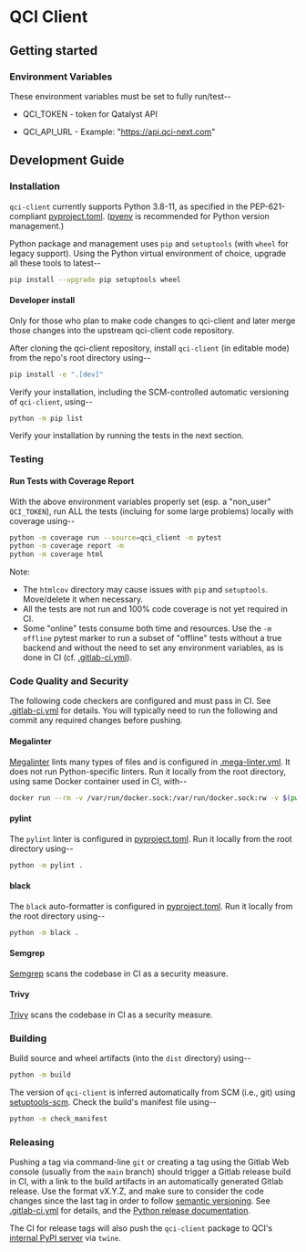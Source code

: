# QCI Client

## Getting started

### Environment Variables

These environment variables must be set to fully run/test--

- QCI_TOKEN - token for Qatalyst API
<!-- markdown-link-check-disable-next-line -->
- QCI_API_URL - Example: "https://api.qci-next.com"

## Development Guide

### Installation

`qci-client` currently supports Python 3.8-11, as specified in the PEP-621-compliant
[pyproject.toml](pyproject.toml). ([pyenv](https://github.com/pyenv/pyenv) is
recommended for Python version management.)

Python package and management uses `pip` and `setuptools` (with `wheel` for legacy
support). Using the Python virtual environment of choice, upgrade all these tools to
latest--

```bash
pip install --upgrade pip setuptools wheel
```

#### Developer install

Only for those who plan to make code changes to qci-client and later merge those changes
into the upstream qci-client code repository.

After cloning the qci-client repository, install `qci-client` (in editable mode) from the repo's root
directory using--

```bash
pip install -e ".[dev]"
```

Verify your installation, including the SCM-controlled automatic versioning of
`qci-client`, using--

```bash
python -m pip list
```

Verify your installation by running the tests in the next section.

### Testing

#### Run Tests with Coverage Report

With the above environment variables properly set (esp. a "non_user" `QCI_TOKEN`), run
ALL the tests (incluing for some large problems) locally with coverage using--

```bash
python -m coverage run --source=qci_client -m pytest
python -m coverage report -m
python -m coverage html
```

Note:
- The `htmlcov` directory may cause issues with `pip` and `setuptools`. Move/delete
it when necessary.
- All the tests are not run and 100% code coverage is not yet required in CI.
- Some "online" tests consume both time and resources. Use the `-m offline` pytest
marker to run a subset of "offline" tests without a true backend and without the need to
set any environment variables, as is done in CI (cf. [.gitlab-ci.yml](.gitlab-ci.yml)).

### Code Quality and Security

The following code checkers are configured and must pass in CI. See
[.gitlab-ci.yml](.gitlab-ci.yml) for details. You will typically need to run the
following and commit any required changes before pushing.

#### Megalinter

[Megalinter](https://megalinter.io/latest/) lints many types of files and is configured
in [.mega-linter.yml](.mega-linter.yml). It does not run Python-specific linters.
Run it locally from the root directory, using same Docker container used in CI, with--

```bash
docker run --rm -v /var/run/docker.sock:/var/run/docker.sock:rw -v $(pwd):/tmp/lint:rw oxsecurity/megalinter:v6
```

#### pylint

The `pylint` linter is configured in [pyproject.toml](pyproject.toml). Run it locally
from the root directory using--

```bash
python -m pylint .
```

#### black

The `black` auto-formatter is configured in [pyproject.toml](pyproject.toml). Run it
locally from the root directory using--

```bash
python -m black .
```

#### Semgrep

[Semgrep](https://semgrep.dev/docs/) scans the codebase in CI as a security measure.

#### Trivy

[Trivy](https://aquasecurity.github.io/trivy/) scans the codebase in CI as a security
measure.

### Building

Build source and wheel artifacts (into the `dist` directory) using--

```bash
python -m build
```

The version of `qci-client` is inferred automatically from SCM (i.e., git) using
[setuptools-scm](https://pypi.org/project/setuptools-scm/). Check the build's manifest
file using--

```bash
python -m check_manifest
```

### Releasing

Pushing a tag via command-line `git` or creating a tag using the Gitlab Web console
(usually from the `main` branch) should trigger a Gitlab release build in CI, with a
link to the build artifacts in an automatically generated Gitlab release. Use the format
vX.Y.Z, and make sure to consider the code changes since the last tag in order to follow
[semantic versioning](https://semver.org/). See [.gitlab-ci.yml](.gitlab-ci.yml) for
details, and the
[Python release documentation](https://qci-dev.atlassian.net/wiki/spaces/QD/pages/1057161219/Releases#Python).

The CI for release tags will also push the `qci-client` package to QCI's [internal PyPI
server](http://python.qci-dev.com/) via `twine`.
